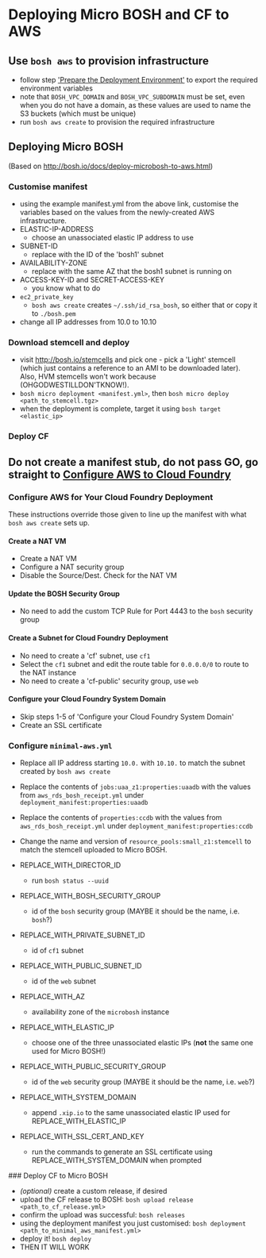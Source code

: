 # Deploying Micro BOSH and CF to AWS

## Use `bosh aws` to provision infrastructure
* follow step ['Prepare the Deployment Environment'](https://docs.cloudfoundry.org/deploying/ec2/bootstrap-aws-vpc.html#deployment-env-prep) to export the required environment variables
* note that `BOSH_VPC_DOMAIN` and `BOSH_VPC_SUBDOMAIN` must be set, even when you do not have a domain, as these values are used to name the S3 buckets (which must be unique)
* run `bosh aws create` to provision the required infrastructure

## Deploying Micro BOSH
(Based on http://bosh.io/docs/deploy-microbosh-to-aws.html)

### Customise manifest
* using the example manifest.yml from the above link, customise the variables based on the values from the newly-created AWS infrastructure.
* ELASTIC-IP-ADDRESS
    - choose an unassociated elastic IP address to use
* SUBNET-ID
    - replace with the ID of the 'bosh1' subnet
* AVAILABILITY-ZONE
    - replace with the same AZ that the bosh1 subnet is running on
* ACCESS-KEY-ID and SECRET-ACCESS-KEY
    - you know what to do
* `ec2_private_key`
    - `bosh aws create` creates `~/.ssh/id_rsa_bosh`, so either that or copy it to `./bosh.pem`
* change all IP addresses from 10.0 to 10.10

### Download stemcell and deploy
* visit http://bosh.io/stemcells and pick one - pick a 'Light' stemcell (which just contains a reference to an AMI to be downloaded later). Also, HVM stemcells won't work because (OHGODWESTILLDON'TKNOW!).
* `bosh micro deployment <manifest.yml>`, then `bosh micro deploy <path_to_stemcell.tgz>`
* when the deployment is complete, target it using `bosh target <elastic_ip>`

### Deploy CF

## Do not create a manifest stub, do not pass GO, go straight to [Configure AWS to Cloud Foundry](https://docs.cloudfoundry.org/deploying/ec2/configure_aws_cf.html)

### Configure AWS for Your Cloud Foundry Deployment

These instructions override those given to line up the manifest with what `bosh aws create` sets up.

#### Create a NAT VM
* Create a NAT VM
* Configure a NAT security group
* Disable the Source/Dest. Check for the NAT VM

#### Update the BOSH Security Group
* No need to add the custom TCP Rule for Port 4443 to the `bosh` security group

#### Create a Subnet for Cloud Foundry Deployment
* No need to create a 'cf' subnet, use `cf1`
* Select the `cf1` subnet and edit the route table for `0.0.0.0/0` to route to the NAT instance
* No need to create a 'cf-public' security group, use `web`

#### Configure your Cloud Foundry System Domain
* Skip steps 1-5 of 'Configure your Cloud Foundry System Domain'
* Create an SSL certificate

### Configure `minimal-aws.yml`

* Replace all IP address starting `10.0.` with `10.10.` to match the subnet created by `bosh aws create`

* Replace the contents of `jobs:uaa_z1:properties:uaadb` with the values from `aws_rds_bosh_receipt.yml` under `deployment_manifest:properties:uaadb`

* Replace the contents of `properties:ccdb` with the values from `aws_rds_bosh_receipt.yml` under `deployment_manifest:properties:ccdb`

* Change the name and version of `resource_pools:small_z1:stemcell` to match the stemcell uploaded to Micro BOSH.

* REPLACE_WITH_DIRECTOR_ID
    - run `bosh status --uuid`

* REPLACE_WITH_BOSH_SECURITY_GROUP
    - id of the `bosh` security group (MAYBE it should be the name, i.e. `bosh`?)

* REPLACE_WITH_PRIVATE_SUBNET_ID
    - id of `cf1` subnet

* REPLACE_WITH_PUBLIC_SUBNET_ID
    - id of the `web` subnet

* REPLACE_WITH_AZ
    - availability zone of the `microbosh` instance

* REPLACE_WITH_ELASTIC_IP
    - choose one of the three unassociated elastic IPs (**not** the same one used for Micro BOSH!)

* REPLACE_WITH_PUBLIC_SECURITY_GROUP
    - id of the `web` security group (MAYBE it should be the name, i.e. `web`?)

* REPLACE_WITH_SYSTEM_DOMAIN
    - append `.xip.io` to the same unassociated elastic IP used for REPLACE_WITH_ELASTIC_IP

* REPLACE_WITH_SSL_CERT_AND_KEY
    - run the commands to generate an SSL certificate using REPLACE_WITH_SYSTEM_DOMAIN when prompted

### Deploy CF to Micro BOSH
* *(optional)* create a custom release, if desired
* upload the CF release to BOSH:
  `bosh upload release <path_to_cf_release.yml>`
* confirm the upload was successful: `bosh releases`
* using the deployment manifest you just customised:
  `bosh deployment <path_to_minimal_aws_manifest.yml>`
* deploy it! `bosh deploy`
* THEN IT WILL WORK

